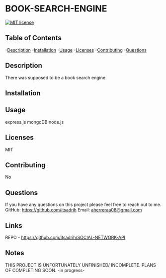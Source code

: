 # BOOK-SEARCH-ENGINE


 [![MIT license](https://img.shields.io/badge/License-MIT-blue.svg)](http://lbesson.mit-license.org/)



## Table of Contents

-[Description](#description)
-[Installation](#installation)
-[Usage](#usage)
-[Licenses](#licenses)
-[Contributing](#contributing)
-[Questions](#questions)


## Description
There was supposed to be a book search engine.

## Installation


## Usage
express.js
mongoDB
node.js

## Licenses
MIT

## Contributing
No

## Questions
If you have any questions on this project please feel free to reach out to me.
GitHub: https://github.com/itsadrih 
Email: aherreraa08@gmail.com

## Links 
REPO - https://github.com/itsadrih/SOCIAL-NETWORK-API

## Notes
THIS PROJECT IS UNFORTUNATELY UNFINISHED/ INCOMPLETE. PLANS OF COMPLETING SOON. -in progress-